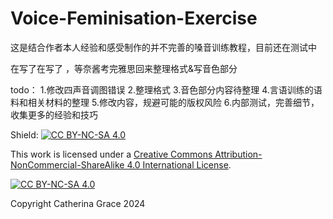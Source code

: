 # Voice-Feminisation-Exercise
这是结合作者本人经验和感受制作的并不完善的嗓音训练教程，目前还在测试中  

在写了在写了 ，等奈酱考完雅思回来整理格式&写音色部分

todo：
1.修改四声音调图错误
2.整理格式
3.音色部分内容待整理
4.言语训练的语料和相关材料的整理
5.修改内容，规避可能的版权风险
6.内部测试，完善细节，收集更多的经验和技巧

Shield: [![CC BY-NC-SA 4.0][cc-by-nc-sa-shield]][cc-by-nc-sa]

This work is licensed under a
[Creative Commons Attribution-NonCommercial-ShareAlike 4.0 International License][cc-by-nc-sa].

[![CC BY-NC-SA 4.0][cc-by-nc-sa-image]][cc-by-nc-sa]

[cc-by-nc-sa]: http://creativecommons.org/licenses/by-nc-sa/4.0/
[cc-by-nc-sa-image]: https://licensebuttons.net/l/by-nc-sa/4.0/88x31.png
[cc-by-nc-sa-shield]: https://img.shields.io/badge/License-CC%20BY--NC--SA%204.0-lightgrey.svg


Copyright Catherina Grace 2024

